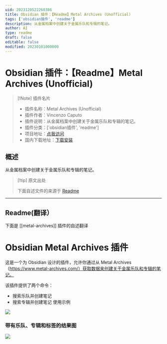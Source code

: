 ```yaml
---
uid: 2023120522260386
title: Obsidian 插件：【Readme】Metal Archives (Unofficial)
tags: ['obsidian插件', 'readme']
description: 从金属档案中创建关于金属乐队和专辑的笔记。
author: AI
type: readme
draft: false
editable: false
modified: 20230101000000
---
```


# Obsidian 插件：【Readme】Metal Archives (Unofficial)

> [!Note] 插件名片
> - 插件名称：Metal Archives (Unofficial)
> - 插件作者：Vincenzo Caputo
> - 插件说明：从金属档案中创建关于金属乐队和专辑的笔记。
> - 插件分类：['obsidian插件', 'readme']
> - 项目地址：[点我访问](https://github.com/vincenzocaputo/obsidian-metal-archives-plugin)
> - 国内下载地址：[下载安装](https://pkmer.cn/products/plugin/pluginMarket/?metal-archives)

## 概述

从金属档案中创建关于金属乐队和专辑的笔记。



> [!tip] 原文出处
> 
>下面自述文件的来源于 [Readme](https://ghproxy.net/https://raw.githubusercontent.com/vincenzocaputo/obsidian-metal-archives-plugin/master/README.md)
> 

---

## Readme(翻译）

下面是 [[metal-archives]] 插件的自述翻译


# Obsidian Metal Archives 插件

这是一个为 Obsidian 设计的插件，允许你通过从 Metal Archives（https://www.metal-archives.com/）获取数据来创建关于金属乐队和专辑的笔记。

该插件提供了两个命令：
- 搜索乐队并创建笔记
- 搜索专辑并创建笔记
使用示例

![](docs/_media/usage.gif)
### 带有乐队、专辑和标签的结果图
![](docs/_media/graph.png)



